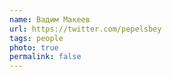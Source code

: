```yaml
---
name: Вадим Макеев
url: https://twitter.com/pepelsbey
tags: people
photo: true
permalink: false
---
```

